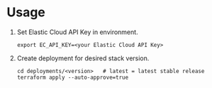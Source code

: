 # Usage
1. Set Elastic Cloud API Key in environment.
   ```
   export EC_API_KEY=<your Elastic Cloud API Key>
   ```

2. Create deployment for desired stack version.
   ```
   cd deployments/<version>   # latest = latest stable release
   terraform apply --auto-approve=true
   ```
